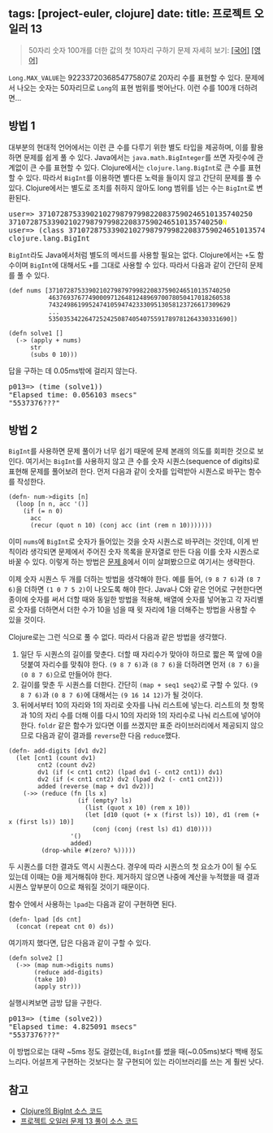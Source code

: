 tags: [project-euler, clojure]
date:
title: 프로젝트 오일러 13
---
> 50자리 숫자 100개를 더한 값의 첫 10자리 구하기
> 문제 자세히 보기: [[국어]](http://euler.synap.co.kr/prob_detail.php?id=13) [[영어]](https://projecteuler.net/problem=13)

`Long.MAX_VALUE`는 9223372036854775807로 20자리 수를 표현할 수 있다. 문제에서 나오는 숫자는 50자리므로 `Long`의 표현 범위를 벗어난다. 이런 수를 100개 더하려면...<!--more-->

## 방법 1
대부분의 현대적 언어에서는 이런 큰 수를 다루기 위한 별도 타입을 제공하며, 이를 활용하면 문제를 쉽게 풀 수 있다. Java에서는 `java.math.BigInteger`를 쓰면 자릿수에 관계없이 큰 수를 표현할 수 있다. Clojure에서는 `clojure.lang.BigInt`로 큰 수를 표현할 수 있다. 따라서 `BigInt`를 이용하면 별다른 노력을 들이지 않고 간단히 문제를 풀 수 있다. Clojure에서는 별도로 조치를 취하지 않아도 long 범위를 넘는 수는 `BigInt`로 변환된다.

<pre class="console">
user=> 37107287533902102798797998220837590246510135740250
37107287533902102798797998220837590246510135740250<span style="color:yellow;font-weight:bold">N</span>
user=> (class 37107287533902102798797998220837590246510135740250)
clojure.lang.BigInt
</pre>

`BigInt`라도 Java에서처럼 별도의 메서드를 사용할 필요는 없다. Clojure에서는 `+`도 함수이며 `BigInt`에 대해서도 `+`를 그대로 사용할 수 있다. 따라서 다음과 같이 간단히 문제를 풀 수 있다.

```
(def nums [37107287533902102798797998220837590246510135740250
           46376937677490009712648124896970078050417018260538
           74324986199524741059474233309513058123726617309629
           ...
           53503534226472524250874054075591789781264330331690])

(defn solve1 []
  (-> (apply + nums)
      str
      (subs 0 10)))
```

답을 구하는 데 0.05ms밖에 걸리지 않는다.

<pre class="console">
p013=> (time (solve1))
"Elapsed time: 0.056103 msecs"
"5537376???"
</pre>

## 방법 2
`BigInt`를 사용하면 문제 풀이가 너무 쉽기 때문에 문제 본래의 의도를 회피한 것으로 보인다. 여기서는 `BigInt`를 사용하지 않고 큰 수를 숫자 시퀀스(sequence of digits)로 표현해 문제를 풀어보려 한다. 먼저 다음과 같이 숫자를 입력받아 시퀀스로 바꾸는 함수를 작성한다.

```
(defn- num->digits [n]
  (loop [n n, acc '()]
    (if (= n 0)
      acc
      (recur (quot n 10) (conj acc (int (rem n 10)))))))
```

이미 `nums`에 `BigInt`로 숫자가 들어있는 것을 숫자 시퀀스로 바꾸려는 것인데, 이게 반칙이라 생각되면 문제에서 주어진 숫자 목록을 문자열로 만든 다음 이를 숫자 시퀀스로 바꿀 수 있다. 이렇게 하는 방법은 [문제 8](/2015/02/25/project-euler-008/)에서 이미 살펴봤으므로 여기서는 생략한다.

이제 숫자 시퀀스 두 개를 더하는 방법을 생각해야 한다. 예를 들어, `(9 8 7 6)`과 `(8 7 6)`을 더하면 `(1 0 7 5 2)`이 나오도록 해야 한다. Java나 C와 같은 언어로 구현한다면 종이에 숫자를 써서 더할 때와 동일한 방법을 적용해, 배열에 숫자를 넣어놓고 각 자리별로 숫자를 더하면서 더한 수가 10을 넘을 때 윗 자리에 1을 더해주는 방법을 사용할 수 있을 것이다.

Clojure로는 그런 식으로 풀 수 없다. 따라서 다음과 같은 방법을 생각했다.

1. 일단 두 시퀀스의 길이를 맞춘다. 더할 때 자리수가 맞아야 하므로 짧은 쪽 앞에 0을 덧붙여 자리수를 맞춰야 한다. `(9 8 7 6)`과 `(8 7 6)`을 더하려면 먼저 `(8 7 6)`을 `(0 8 7 6)`으로 만들어야 한다.
2. 길이를 맞춘 두 시퀀스를 더한다. 간단히 `(map + seq1 seq2)`로 구할 수 있다. `(9 8 7 6)`과 `(0 8 7 6)`에 대해서는 `(9 16 14 12)`가 될 것이다.
3. 뒤에서부터 10의 자리와 1의 자리로 숫자를 나눠 리스트에 넣는다. 리스트의 첫 항목과 10의 자리 수를 더해 이를 다시 10의 자리와 1의 자리수로 나눠 리스트에 넣어야 한다. `foldr` 같은 함수가 있다면 이를 쓰겠지만 표준 라이브러리에서 제공되지 않으므로 다음과 같이 결과를 `reverse`한 다음 `reduce`했다.

```
(defn- add-digits [dv1 dv2]
  (let [cnt1 (count dv1)
        cnt2 (count dv2)
        dv1 (if (< cnt1 cnt2) (lpad dv1 (- cnt2 cnt1)) dv1)
        dv2 (if (< cnt1 cnt2) dv2 (lpad dv2 (- cnt1 cnt2)))
        added (reverse (map + dv1 dv2))]
    (->> (reduce (fn [ls x]
                   (if (empty? ls)
                     (list (quot x 10) (rem x 10))
                     (let [d10 (quot (+ x (first ls)) 10), d1 (rem (+ x (first ls)) 10)]
                       (conj (conj (rest ls) d1) d10))))
                 '()
                 added)
         (drop-while #(zero? %)))))
```

두 시퀀스를 더한 결과도 역시 시퀀스다. 경우에 따라 시퀀스의 첫 요소가 0이 될 수도 있는데 이때는 0을 제거해줘야 한다. 제거하지 않으면 나중에 계산을 누적했을 때 결과 시퀀스 앞부분이 0으로 채워질 것이기 때문이다.

함수 안에서 사용하는 `lpad`는 다음과 같이 구현하면 된다.

```
(defn- lpad [ds cnt]
  (concat (repeat cnt 0) ds))
```

여기까지 했다면, 답은 다음과 같이 구할 수 있다.

```
(defn solve2 []
  (->> (map num->digits nums)
       (reduce add-digits)
       (take 10)
       (apply str)))
```

실행시켜보면 금방 답을 구한다.

<pre class="console">
p013=> (time (solve2))
"Elapsed time: 4.825091 msecs"
"5537376???"
</pre>

이 방법으로는 대략 ~5ms 정도 걸렸는데, `BigInt`를 썼을 때(~0.05ms)보다 백배 정도 느리다. 어설프게 구현하는 것보다는 잘 구현되어 있는 라이브러리를 쓰는 게 훨씬 낫다.

## 참고
* [Clojure의 BigInt 소스 코드](https://github.com/clojure/clojure/blob/master/src/jvm/clojure/lang/BigInt.java)
* [프로젝트 오일러 문제 13 풀이 소스 코드](https://github.com/ntalbs/euler/blob/master/src/p013.clj)
